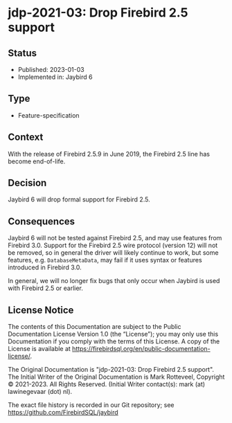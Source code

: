 <!--
SPDX-FileCopyrightText: Copyright 2021-2023 Mark Rotteveel
SPDX-License-Identifier: LicenseRef-PDL-1.0
-->
# jdp-2021-03: Drop Firebird 2.5 support

## Status

- Published: 2023-01-03
- Implemented in: Jaybird 6

## Type

- Feature-specification

## Context

With the release of Firebird 2.5.9 in June 2019, the Firebird 2.5 line has
become end-of-life.

## Decision

Jaybird 6 will drop formal support for Firebird 2.5.

## Consequences

Jaybird 6 will not be tested against Firebird 2.5, and may use features from
Firebird 3.0. Support for the Firebird 2.5 wire protocol (version 12) will not
be removed, so in general the driver will likely continue to work, but some
features, e.g. `DatabaseMetaData`, may fail if it uses syntax or features
introduced in Firebird 3.0.

In general, we will no longer fix bugs that only occur when Jaybird is used with
Firebird 2.5 or earlier.

## License Notice

The contents of this Documentation are subject to the Public Documentation
License Version 1.0 (the “License”); you may only use this Documentation if you
comply with the terms of this License. A copy of the License is available at
<https://firebirdsql.org/en/public-documentation-license/>.

The Original Documentation is "jdp-2021-03: Drop Firebird 2.5 support".
The Initial Writer of the Original Documentation is Mark Rotteveel,
Copyright © 2021-2023. All Rights Reserved. (Initial Writer contact(s):
mark (at) lawinegevaar (dot) nl).

<!--
Contributor(s): ______________________________________.
Portions created by ______ are Copyright © _________ [Insert year(s)]. All Rights Reserved.
(Contributor contact(s): ________________ [Insert hyperlink/alias]).
-->

The exact file history is recorded in our Git repository; see
<https://github.com/FirebirdSQL/jaybird>
